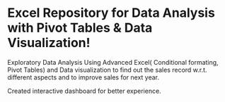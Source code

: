 # Excel Repository for Data Analysis with Pivot Tables & Data Visualization!
Exploratory Data Analysis Using Advanced Excel( Conditional formating, Pivot Tables) and Data visualization to find out the sales record w.r.t. different aspects and to improve sales for next year.

Created interactive dashboard for better experience.
